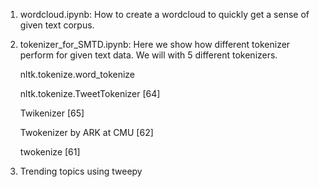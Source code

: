 
1. wordcloud.ipynb: How to create a wordcloud to quickly get a sense of given text corpus. 

2. tokenizer_for_SMTD.ipynb: Here we show how different tokenizer perform for given text data. We will with 5 different tokenizers. 

    nltk.tokenize.word_tokenize
    
    nltk.tokenize.TweetTokenizer [64]
    
    Twikenizer [65]
    
    Twokenizer by ARK at CMU [62]
    
    twokenize [61]

3. Trending topics using tweepy
